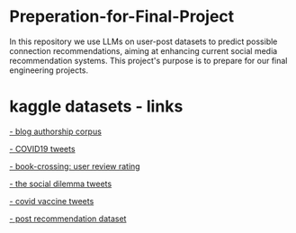 # Preperation-for-Final-Project
In this repository we use LLMs on user-post datasets to predict possible connection recommendations, aiming at enhancing current social media recommendation systems. This project's purpose is to prepare for our final engineering projects.


# kaggle datasets - links

[- blog authorship corpus
](url)

[- COVID19 tweets
](url)

[- book-crossing: user review rating](url)

[- the social dilemma tweets
](url)

[- covid vaccine tweets](url)

[- post recommendation dataset](url)
